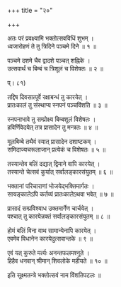 +++
title = "२०"

+++
  
अतः परं प्रवक्ष्यामि भक्तोत्सवविधिं शुभम् ।  
ध्वजारोहणं ते तु त्रिदिने पञ्चमे दिने ॥ १ ॥  
  
पञ्चमे दशमे चैव द्वादशे पञ्चत् शह्निके ।  
उत्सवार्थं च बिम्बं च त्रिशूलं च विशेषतः ॥ २ ॥  
  
प्। ८१)  
  
तद्दिष दिवसात्पूर्वे रक्षाबन्धं तु कारयेत् ।  
प्रातःकालं तु संस्थाप्य स्नपनं पञ्चविंशति ॥ ३ ॥  
  
स्नपनाभावे तु सम्प्रोक्ष्य बिम्बशूलं विशेषतः ।  
हविर्णिवेदयेत् तत्र प्रासादेन तु मन्त्रतः ॥ ४ ॥  
  
मूलबिम्बे तथैवं स्यात् प्रासादेन दशाष्टकम् ।  
समिदाज्यचरूलाजान् प्रत्येकं च विशेषतः ॥ ५ ॥  
  
तस्यान्तेव बलिं दद्यात् द्विमाने वापि कारयेत् ।  
तस्यान्ते चेत्सवं कुर्यात् सर्वालङ्कारसंयुतम् ॥ ६ ॥  
  
भक्तानां परिचाराणां भोजयेद्भक्तिमार्गतः ।  
सायङ्कालेऽपि कर्तव्यं प्रातःकालेऽथवा भवेत् ॥ ७ ॥  
  
प्रासादं सम्प्रविश्याध उक्तमार्गेण चार्चयेत् ।  
पश्चात् तु कारयेन्नक्तं सर्वालङ्कारसंयुतम् ॥ ८ ॥  
  
होमं बलिं विना वाथ सामान्येनापि कारयेत् ।  
एवमेव विधानेन कारयेदुत्सवान्तके ॥ ९ ॥  
  
एवं यत् कुरुते मर्त्यः अनन्तफलमश्नुते ।  
हिहैव धनवान् श्रीमान् शिवलोके महीयते ॥ १० ॥  
  
इति सूक्ष्मतन्त्रे भक्तोत्सवं नाम विंशतिपटलः ॥   
